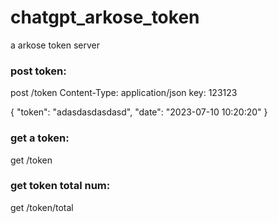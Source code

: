# chatgpt_arkose_token
a arkose token server

### post token:
post /token
Content-Type: application/json
key: 123123

{
  "token": "adasdasdasdasd",
  "date": "2023-07-10 10:20:20"
}

### get a token:
get /token


### get token total num:
get /token/total
